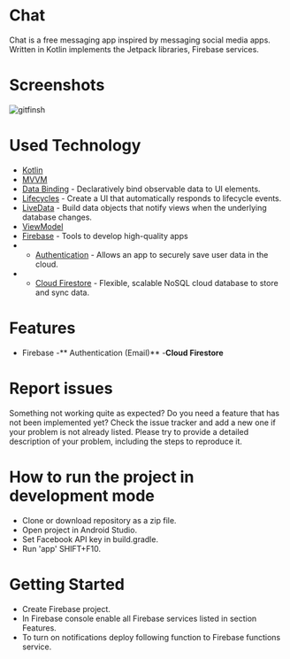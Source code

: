 # Chat
Chat is a free messaging app inspired by messaging social media apps.
Written in Kotlin implements the Jetpack libraries, Firebase services.
# Screenshots
![gitfinsh](https://user-images.githubusercontent.com/86564639/161867364-9dad6d10-c55e-453a-be4f-7bbc473d45fd.png)
# Used Technology
* [Kotlin](https://kotlinlang.org/) 
* [MVVM](https://developer.android.com/jetpack/guide)
* [Data Binding](https://developer.android.com/topic/libraries/data-binding/) -  Declaratively bind observable data to UI elements.
* [Lifecycles](https://developer.android.com/topic/libraries/architecture/lifecycle)  - Create a UI that automatically responds to lifecycle events.
* [LiveData](https://developer.android.com/topic/libraries/architecture/livedata) - Build data objects that notify views when the underlying database changes.
* [ViewModel ](https://developer.android.com/topic/libraries/architecture/viewmodel) 
* [Firebase](https://firebase.google.com/docs) - Tools to develop high-quality apps
* *  [Authentication](https://firebase.google.com/docs) - Allows an app to securely save user data in the cloud.
* *  [Cloud Firestore](https://firebase.google.com/docs/firestore) - Flexible, scalable NoSQL cloud database to store and sync data.
# Features
* Firebase
 -** Authentication (Email)**
  -**Cloud Firestore**
# Report issues
Something not working quite as expected? Do you need a feature that has not been implemented yet? Check the issue tracker and add a new one if your problem is not already listed. Please try to provide a detailed description of your problem, including the steps to reproduce it.
# How to run the project in development mode
* Clone or download repository as a zip file.
* Open project in Android Studio.
* Set Facebook API key in build.gradle.
* Run 'app' SHIFT+F10.
# Getting Started
* Create Firebase project.
* In Firebase console enable all Firebase services listed in section Features.
* To turn on notifications deploy following function to Firebase functions service.

